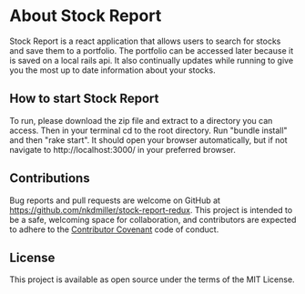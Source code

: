 # About Stock Report

Stock Report is a react application that allows users to search for stocks and save them to a portfolio. The portfolio can be accessed later because it is saved on a local rails api. It also continually updates while running to give you the most up to date information about your stocks.

## How to start Stock Report

To run, please download the zip file and extract to a directory you can access. Then in your terminal cd to the root directory. Run "bundle install" and then "rake start". It should open your browser automatically, but if not navigate to http://localhost:3000/ in your preferred browser.

## Contributions

Bug reports and pull requests are welcome on GitHub at https://github.com/nkdmiller/stock-report-redux. This project is intended to be a safe, welcoming space for collaboration, and contributors are expected to adhere to the [Contributor Covenant](contributor-covenant.org) code of conduct.

## License

This project is available as open source under the terms of the MIT License.